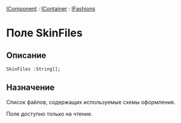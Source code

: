 ﻿---
Link: Com.IFashions.@SkinFiles
---

[IComponent](topic:Com.Custom.ComClasses.IComponent.Default) :
[IContainer](topic:Com.Custom.ComClasses.IContainer.Default) :
[IFashions](Default)

# Поле SkinFiles

## Описание

    SkinFiles :String[];

## Назначение

Список файлов, содержащих используемые схемы оформления.

Поле доступно только на чтение.

